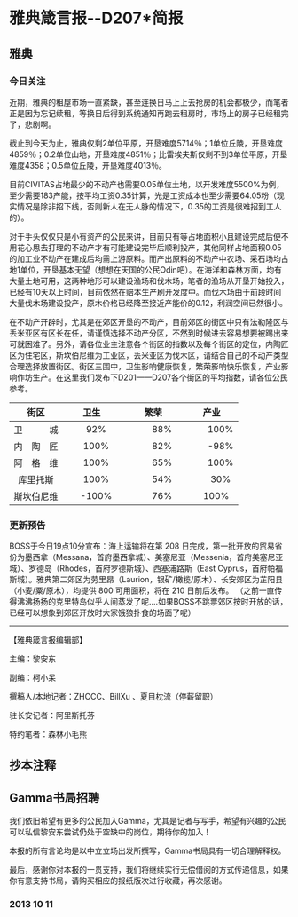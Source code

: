 # 雅典箴言报--D207*简报

## **雅典**

### **今日关注**

近期，雅典的租屋市场一直紧缺，甚至连换日马上上去抢房的机会都极少，而笔者正是因为忘记续租，等换日后得到系统通知再跑去租房时，市场上的房子已经租完了，悲剧啊。 

截止到今天为止，雅典仅剩2单位平原，开垦难度5714％；1单位丘陵，开垦难度4859％；0.2单位山地，开垦难度4851％；比雷埃夫斯仅剩不到3单位平原，开垦难度4358；0.5单位丘陵，开垦难度4013％。 

目前CIVITAS占地最少的不动产也需要0.05单位土地，以开发难度5500%为例，至少需要183产能，按平均工资0.35计算，光是工资成本也至少需要64.05粉（现实情况是除非招下线，否则新人在无人脉的情况下，0.35的工资是很难招到工人的）。 

对于手头仅仅只是小有资产的公民来讲，目前只有等占地面积小且建设完成后便不用花心思去打理的不动产才有可能建设完毕后顺利投产，其他同样占地面积0.05的加工业不动产在建成后均需上游原料。而产出原料的不动产中农场、采石场均占地1单位，开垦基本无望（想想在天国的公民Odin吧）。在海洋和森林方面，均有大量土地可用，这两种地形可以建设渔场和伐木场，笔者的渔场从开垦开始投入，已经有10天以上时间，目前依然在赔本生产刷开发度中。而伐木场由于前段时间大量伐木场建设投产，原木价格已经降至接近产能价的0.12，利润空间已然很小。 

在不动产开辟时，尤其是在郊区开垦的不动产，目前郊区的街区中只有法勒隆区与丢米亚区有区长在任，请谨慎选择不动产分区，不然到时候进去容易想要被踢出来可就困难了。另外，请各位业主注意各个街区的指数以及每个街区的定位，内陶匠区为住宅区，斯坎伯尼维为工业区，丢米亚区为伐木区，请结合自己的不动产类型合理选择放置街区。街区三围中，卫生影响健康恢复，繁荣影响快乐恢复，产业影响作坊生产。在这里我们发布下D201——D207各个街区的平均指数，请各位公民参考。

 街区 | 卫生 | 繁荣 | 产业 | 
:----:|:----:|:----:|:----:|
卫　　　城 |　92% 　|　　88%　|　　100% 
内　陶　匠 |　100%　|　　82%　|　　-98% 
阿　格　维 |　100%　|　　65%　|　　100% 
库里托斯　 |　100%　|　　54%　|　　30% 
斯坎伯尼维 |　-100%　|　　76%　　|　100%

### **更新预告**
 
BOSS于今日19点10分宣布：海上运输将在第 208 日完成，第一批开放的贸易省份为墨西拿（Messana，首府墨西拿城）、美塞尼亚（Messenia，首府美塞尼亚城）、罗德岛（Rhodes，首府罗德斯城）、西塞浦路斯（East Cyprus，首府帕福斯城）。雅典第二郊区为劳里昂（Laurion，银矿/橄榄/原木）、长安郊区为芷阳县（小麦/粟/原木），均提供 800 可用面积，将在 210 日前后发布。 （之前一直传得沸沸扬扬的克里特岛似乎人间蒸发了呢....如果BOSS不跳票郊区按时开放的话，已经可以想象到郊区开放时大家饿狼扑食的场面了呢）

---

【雅典箴言报编辑部】 

主编：黎安东 

副编：柯小呆 

撰稿人/本地记者：ZHCCC、BillXu 、夏目枕流（停薪留职） 

驻长安记者：阿里斯托芬 

特约笔者：森林小毛熊

## 抄本注释

## Gamma书局招聘 

我们依旧希望有更多的公民加入Gamma，尤其是记者与写手，希望有兴趣的公民可以私信黎安东尝试仍处于空缺中的岗位，期待你的加入！

本报的所有言论均是以中立立场出发所撰写，Gamma书局具有一切合理解释权。

最后，感谢你对本报的一贯支持，我们将继续实行无偿借阅的方式传递信息，如果你有意支持书局，请购买相应的报纸版次进行收藏，再次感谢。 

### 2013 10 11